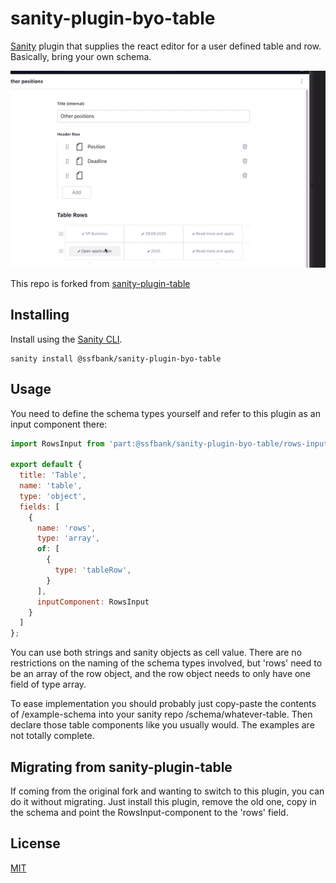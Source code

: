 # sanity-plugin-byo-table

[Sanity](https://www.sanity.io/) plugin that supplies the react editor for a user defined table and row. Basically, bring your own schema.

<img src="./docs/byo-table-demo.gif">


This repo is forked from [sanity-plugin-table](https://www.github.com/rdunk/sanity-plugin-table)

## Installing

Install using the [Sanity CLI](https://www.sanity.io/docs/cli).

```
sanity install @ssfbank/sanity-plugin-byo-table
```

## Usage

You need to define the schema types yourself and refer to this plugin as an input component there:

```javascript
import RowsInput from 'part:@ssfbank/sanity-plugin-byo-table/rows-input';

export default {
  title: 'Table',
  name: 'table',
  type: 'object',
  fields: [
    {
      name: 'rows',
      type: 'array',
      of: [
        {
          type: 'tableRow',
        }
      ],
      inputComponent: RowsInput
    }
  ]
};
```

You can use both strings and sanity objects as cell value. 
There are no restrictions on the naming of the schema types involved, but 'rows' need to be an array of the row object, and the row object needs to only have one field of type array.

To ease implementation you should probably just copy-paste the contents of /example-schema into your sanity repo /schema/whatever-table. Then declare those table components like you usually would.
The examples are not totally complete.

## Migrating from sanity-plugin-table

If coming from the original fork and wanting to switch to this plugin,
you can do it without migrating. Just install this plugin, remove the old one, copy in the schema and point the RowsInput-component to the 'rows' field.

## License

[MIT](http://opensource.org/licenses/MIT)
